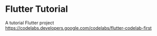 # Flutter Tutorial

A tutorial Flutter project https://codelabs.developers.google.com/codelabs/flutter-codelab-first
